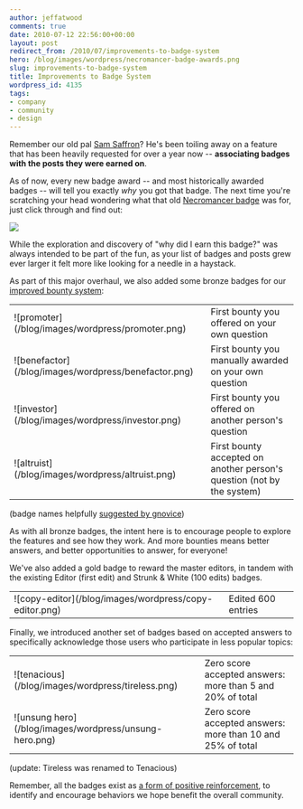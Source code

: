 ```yaml
---
author: jeffatwood
comments: true
date: 2010-07-12 22:56:00+00:00
layout: post
redirect_from: /2010/07/improvements-to-badge-system
hero: /blog/images/wordpress/necromancer-badge-awards.png
slug: improvements-to-badge-system
title: Improvements to Badge System
wordpress_id: 4135
tags:
- company
- community
- design
---
```



Remember our old pal [Sam Saffron](http://blog.stackoverflow.com/2010/06/welcome-stack-overflow-valued-associate-00008/)? He's been toiling away on a feature that has been heavily requested for over a year now -- **associating badges with the posts they were earned on**.



As of now, every new badge award -- and most historically awarded badges -- will tell you exactly _why_ you got that badge. The next time you're scratching your head wondering what that old [Necromancer badge](http://stackoverflow.com/badges/17/necromancer) was for, just click through and find out:



![](/blog/images/wordpress/necromancer-badge-awards.png)



While the exploration and discovery of "why did I earn this badge?" was always intended to be part of the fun, as your list of badges and posts grew ever larger it felt more like looking for a needle in a haystack.



As part of this major overhaul, we also added some bronze badges for our [improved bounty system](http://blog.stackoverflow.com/2010/06/improvements-to-bounty-system/):



<table cellpadding="2" cellspacing="2" >
<tr >
<td >![promoter](/blog/images/wordpress/promoter.png)
</td>
<td >First bounty you offered on your own question
</td></tr>
<tr >
<td >![benefactor](/blog/images/wordpress/benefactor.png)
</td>
<td >First bounty you manually awarded on your own question
</td></tr>
<tr >
<td >![investor](/blog/images/wordpress/investor.png)
</td>
<td >First bounty you offered on another person's question
</td></tr>
<tr >
<td >![altruist](/blog/images/wordpress/altruist.png)
</td>
<td >First bounty accepted on another person's question (not by the system)
</td></tr>
</table>



(badge names helpfully [suggested by gnovice](http://meta.stackoverflow.com/questions/56067/bounty-badges-need-pretty-names/56074#56074))



As with all bronze badges, the intent here is to encourage people to explore the features and see how they work. And more bounties means better answers, and better opportunities to answer, for everyone!



We've also added a gold badge to reward the master editors, in tandem with the existing Editor (first edit) and Strunk & White (100 edits) badges.



<table cellpadding="2" cellspacing="2" >
<tr >
<td >![copy-editor](/blog/images/wordpress/copy-editor.png)
</td>
<td >Edited 600 entries
</td></tr>
</table>



Finally, we introduced another set of badges based on accepted answers to specifically acknowledge those users who participate in less popular topics:



<table cellpadding="2" cellspacing="2" >
<tr >
<td >![tenacious](/blog/images/wordpress/tireless.png)
</td>
<td >Zero score accepted answers: more than 5 and 20% of total
</td></tr>
<tr >
<td >![unsung hero](/blog/images/wordpress/unsung-hero.png)
</td>
<td >Zero score accepted answers: more than 10 and 25% of total
</td></tr>
</table>



(update: Tireless was renamed to Tenacious)



Remember, all the badges exist as [a form of positive reinforcement](http://blog.stackoverflow.com/2009/12/badges-positive-only/), to identify and encourage behaviors we hope benefit the overall community.

